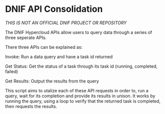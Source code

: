 # DNIF API Consolidation
*THIS IS NOT AN OFFICIAL DNIF PROJECT OR REPOSITORY*

The DNIF Hypercloud APIs allow users to query data through a series of three seperate APIs. 

There three APIs can be explained as:

Invoke: Run a data query and have a task id returned

Get Status: Get the status of a task through its task id (running, completed, failed)

Get Results: Output the results from the query

This script aims to utalize each of these API requests in order to, run a query, wait for its completion and provide its results in unison. 
It works by running the query, using a loop to verify that the returned task is completed, then requests the results. 
